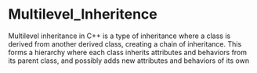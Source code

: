 # Multilevel_Inheritence
 Multilevel inheritance in C++ is a type of inheritance where a class is derived from another derived class, creating a chain of inheritance. This forms a hierarchy where each class inherits attributes and behaviors from its parent class, and possibly adds new attributes and behaviors of its own
